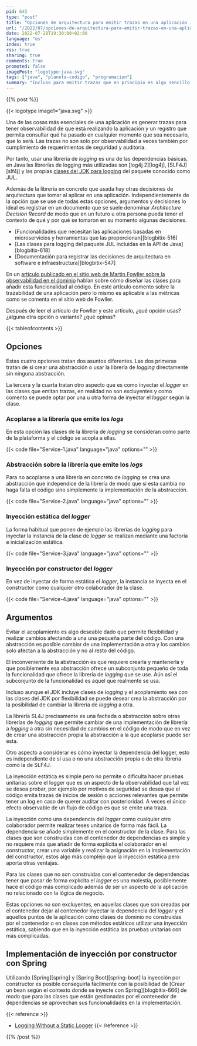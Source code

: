 ```yaml
---
pid: 645
type: "post"
title: "Opciones de arquitectura para emitir trazas en una aplicación Java"
url: "/2022/07/opciones-de-arquitectura-para-emitir-trazas-en-una-aplicacion-java/"
date: 2022-07-28T19:30:00+02:00
language: "es"
index: true
rss: true
sharing: true
comments: true
promoted: false
imagePost: "logotype:java.svg"
tags: ["java", "planeta-codigo", "programacion"]
summary: "Incluso para emitir trazas que en principio es algo sencillo y que se da por hecho surgen varias opciones de arquitectura o diseño. Dos de esas decisiones son acoplarse o no a la librería de _logging_ que se use e inyectar de forma estática o por el constructor la instancia de la clase con la que se emiten trazas. Estas decisiones conviene recogerlas en un documento de _Architecture Decision Record_ por si en un futuro hay que revisar las decisiones tomadas con anterioridad o para que una persona en un futuro tenga el contexto y un registro de las decisiones que se han tomado, el contexto, opciones evaluadas, argumentos y decisiones tomadas."
---
```


{{% post %}}

{{< logotype image1="java.svg" >}}

Una de las cosas más esenciales de una aplicación es generar trazas para tener observabilidad de que está realizando la aplicación y un registro que permita consultar qué ha pasado en cualquier momento que sea necesario, que lo será. Las trazas no son solo por observabilidad a veces también por cumplimiento de requerimientos de seguridad y auditoría.

Por tanto, usar una librería de _logging_ es una de las dependencias básicas, en Java las librerías de logging más utilizadas son [log4j 2][log4j], [SLF4J][slf4j] y las propias [clases del JDK para logging](javadoc17:java.logging/java/util/logging/package-summary.html) del paquete conocido como JUL.

Además de la librería en concreto que usada hay otras decisiones de arquitectura que tomar al aplicar en una aplicación. Independientemente de la opción que se use de todas estas opciones, argumentos y decisiones lo ideal es registrar en un documento que se suele denominar _Architecture Decision Record_ de modo que en un futuro u otra persona pueda tener el contexto de qué y por qué se tomaron en su momento algunas decisiones.

* [Funcionalidades que necesitan las aplicaciones basadas en microservicios y herramientas que las proporcionan][blogbitix-516]
* [Las clases para logging del paquete JUL incluidas en la API de Java][blogbitix-618]
* [Documentación para registrar las decisiones de arquitectura en software e infraestructura][blogbitix-547]

En un [artículo publicado en el sitio web de Martin Fowller sobre la observabilidad en el dominio](https://martinfowler.com/articles/domain-oriented-observability.html) hablan sobre cómo diseñar las clases para añadir esta funcionalidad al código. En este artículo comento sobre la trazabilidad de una aplicación pero lo mismo es aplicable a las métricas como se comenta en el sitio web de Fowller.

Después de leer el artículo de Fowller y este artículo, ¿qué opción usas? ¿alguna otra opción o variante? ¿qué opinas?

{{< tableofcontents >}}

## Opciones

Estas cuatro opciones tratan dos asuntos diferentes. Las dos primeras tratan de si crear una abstracción o usar la librería de _logging_ directamente sin ninguna abstracción.

La tercera y la cuarta tratan otro aspecto que es como inyectar el _logger_ en las clases que emitan trazas, en realidad no son excluyentes y como comento se puede optar por una u otra forma de inyectar el _logger_ según la clase.

### Acoplarse a la librería que emite los _logs_

En esta opción las clases de la librería de _logging_ se consideran como parte de la plataforma y el código se acopla a ellas.

{{< code file="Service-1.java" language="java" options="" >}}

### Abstracción sobre la librería que emite los _logs_

Para no acoplarse a una librería en concreto de *logging* se crea una abstracción que independice de la librería de modo que si esta cambia no haga falta el código sino simplemente la implementación de la abstracción.

{{< code file="Service-2.java" language="java" options="" >}}

### Inyección estática del _logger_

La forma habitual que ponen de ejemplo las librerías de _logging_ para inyectar la instancia de la clase de *logger* se realizan mediante una factoría e inicialización estática.

{{< code file="Service-3.java" language="java" options="" >}}

### Inyección por constructor del _logger_

En vez de inyectar de forma estática el _logger_, la instancia se inyecta en el constructor como cualquier otro colaborador de la clase.

{{< code file="Service-4.java" language="java" options="" >}}

## Argumentos

Evitar el acoplamiento es algo deseable dado que permite flexibilidad y realizar cambios afectando a una una pequeña parte del código. Con una abstracción es posible cambiar de una implementación a otra y los cambios solo afectan a la abstracción y no al resto del código.

El inconveniente de la abstracción es que requiere crearla y mantenerla y que posiblemente esa abstracción ofrece un subconjunto pequeño de toda la funcionalidad que ofrece la librería de _logging_ que se use. Aún así el subconjunto de la funcionalidad es aquel que realmente se usa.

Incluso aunque el JDK incluye clases de _logging_ y el acoplamiento sea con las clases del JDK por flexibilidad se puede desear crea la abstracción por la posibilidad de cambiar la librería de _logging_ a otra.

La librería SL4J precisamente es una fachada o abstracción sobre otras librerías de _logging_ que permite cambiar de una implementación de librería a _logging_ a otra sin necesidad de cambios en el código de modo que en vez de crear una abstracción propia la abstracción a la que acoplarse puede ser esta.

Otro aspecto a considerar es cómo inyectar la dependencia del logger, esto es independiente de si usa o no una abstracción propia o de otra librería como la de SLF4J.

La inyección estática es simple pero no permite o dificulta hacer pruebas unitarias sobre el logger que es un aspecto de la observabilidad que tal vez se desea probar, por ejemplo por motivos de seguridad se desea que el código emita trazas de inicios de sesión o acciones relevantes que permite tener un log en caso de querer auditar con posterioridad. A veces el único efecto observable de un flujo de código es que se emite una traza.

La inyección como una dependencia del _logger_ como cualquier otro colaborador permite realizar teses unitarios de forma más fácil. La dependencia se añade simplemente en el constructor de la clase. Para las clases que son construidas con el contenedor de dependencias es simple y no requiere más que añadir de forma explícita el colaborador en el constructor, crear una variable y realizar la asignación en la implementación del constructor, estos algo más complejo que la inyección estática pero aporta otras ventajas.

Para las clases que no son construidas con el contenedor de dependencias tener que pasar de forma explícita el _logger_ es una molestia, posiblemente hace el código más complicado además de ser un aspecto de la aplicación no relacionado con la lógica de negocio.

Estas opciones no son excluyentes, en aquellas clases que son creadas por el contenedor dejar al contenedor inyectar la dependencia del _logger_ y el aquellos puntos de la aplicación como clases de dominio no construidas por el contenedor o en clases con métodos estáticos utilizar una inyección estática, sabiendo que en la inyección estática las pruebas unitarias con más complicadas.

## Implementación de inyección por constructor con Spring

Utilizando [Spring][spring] y [Spring Boot][spring-boot] la inyección por constructor es posible conseguirla fácilmente con la posibilidad de [Crear un bean según el contexto donde se inyecte con Spring][blogbitix-666] de modo que para las clases que están gestionadas por el contenedor de dependencias se aprovechan sus funcionalidades en la implementación.

{{< reference >}}
* [Logging Without a Static Logger](https://www.javacodegeeks.com/2019/03/logging-without-static-logger.html)
{{< /reference >}}

{{% /post %}}
